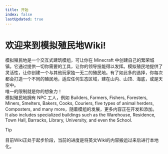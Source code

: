 ```yaml
---
title: 开始
index: false
lastUpdated: true
---
```

# 欢迎来到模拟殖民地Wiki!
模拟殖民地是一个交互式建筑模组，可让你在 Minecraft 中创建自己的繁荣城镇。它通过提供一切你需要的工具，让你的领导技能得以发挥。模拟殖民地提供了灵活性，让你创建一个与其他玩家独一无二的殖民地。有了如此多的选择，你每次都会打造一个不同的殖民地，适应任何生态区域，建在山内、山顶、海底，或是天空中。  
唯一的限制就是你的想象力！  
模拟殖民地拥有 NPC 工人，例如 Builders, Farmers, Fishers, Foresters, Miners, Smelters, Bakers, Cooks, Couriers, five types of animal herders, Composters, and many more，随着模组的发展，更多内容正在开发和添加。  
It also includes specialized buildings such as the Warehouse, Residence, Town Hall, Barracks, Library, University, and even the School.

> [!tip]
> 目前Wiki正处于起步阶段，当前的进度是将英文Wiki的内容搬运过来后进行本地化。
